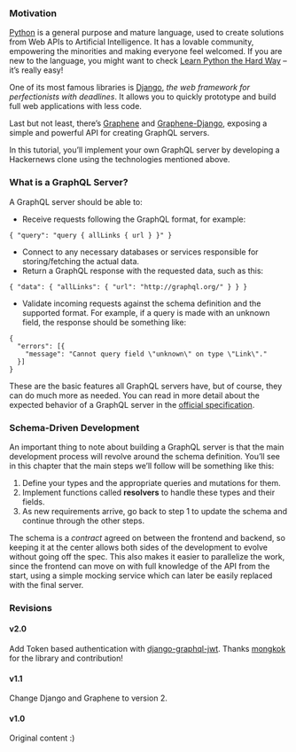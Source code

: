 ### Motivation

[Python](https://www.python.org) is a general purpose and mature language, used to create solutions from Web APIs to Artificial Intelligence. It has a lovable community, empowering the minorities and making everyone feel welcomed. If you are new to the language, you might want to check [Learn Python the Hard Way](https://learnpythonthehardway.org/) – it’s really easy!

One of its most famous libraries is [Django](https://www.djangoproject.com/), *the web framework for perfectionists with deadlines*. It allows you to quickly prototype and build full web applications with less code.

Last but not least, there’s [Graphene](http://graphene-python.org/) and [Graphene-Django](http://docs.graphene-python.org/projects/django/en/latest/), exposing a simple and powerful API for creating GraphQL servers.

In this tutorial, you’ll implement your own GraphQL server by developing a Hackernews clone using the technologies mentioned above.

### What is a GraphQL Server?

A GraphQL server should be able to:

-   Receive requests following the GraphQL format, for example:

<!-- -->

    { "query": "query { allLinks { url } }" }

-   Connect to any necessary databases or services responsible for storing/fetching the actual data.
-   Return a GraphQL response with the requested data, such as this:

<!-- -->

    { "data": { "allLinks": { "url": "http://graphql.org/" } } }

-   Validate incoming requests against the schema definition and the supported format. For example, if a query is made with an unknown field, the response should be something like:

<!-- -->

    {
      "errors": [{
        "message": "Cannot query field \"unknown\" on type \"Link\"."
      }]
    }

These are the basic features all GraphQL servers have, but of course, they can do much more as needed. You can read in more detail about the expected behavior of a GraphQL server in the [official specification](https://graphql.org/).

### Schema-Driven Development

An important thing to note about building a GraphQL server is that the main development process will revolve around the schema definition. You’ll see in this chapter that the main steps we’ll follow will be something like this:

1.  Define your types and the appropriate queries and mutations for them.
2.  Implement functions called **resolvers** to handle these types and their fields.
3.  As new requirements arrive, go back to step 1 to update the schema and continue through the other steps.

The schema is a *contract* agreed on between the frontend and backend, so keeping it at the center allows both sides of the development to evolve without going off the spec. This also makes it easier to parallelize the work, since the frontend can move on with full knowledge of the API from the start, using a simple mocking service which can later be easily replaced with the final server.

### Revisions

#### v2.0

Add Token based authentication with [django-graphql-jwt](https://github.com/flavors/django-graphql-jwt). Thanks [mongkok](https://github.com/mongkok) for the library and contribution!

#### v1.1

Change Django and Graphene to version 2.

#### v1.0

Original content :)
